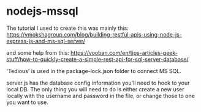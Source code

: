 # nodejs-mssql

The tutorial I used to create this was mainly this: 
https://vmokshagroup.com/blog/building-restful-apis-using-node-js-express-js-and-ms-sql-server/

and some help from this:
https://vooban.com/en/tips-articles-geek-stuff/how-to-quickly-create-a-simple-rest-api-for-sql-server-database/

'Tedious' is used in the package-lock.json folder to connect MS SQL.

server.js has the database config information you'll need to hook to your local DB. The only thing you will need to do is either create a new user locally with the username and password in the file, or change those to one you want to use.

